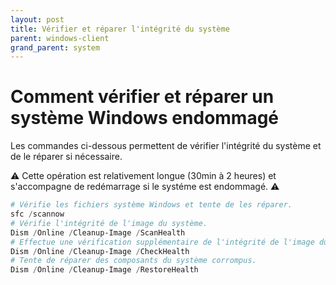 ```yaml
---
layout: post
title: Vérifier et réparer l'intégrité du système
parent: windows-client
grand_parent: system
---
```


# Comment vérifier et réparer un système Windows endommagé
Les commandes ci-dessous permettent de vérifier l'intégrité du système et de le réparer si nécessaire.

⚠️ Cette opération est relativement longue (30min à 2 heures) et s'accompagne de redémarrage si le systéme est endommagé. ⚠️

```powershell
# Vérifie les fichiers système Windows et tente de les réparer.
sfc /scannow
# Vérifie l'intégrité de l'image du système.
Dism /Online /Cleanup-Image /ScanHealth
# Effectue une vérification supplémentaire de l'intégrité de l'image du système.
Dism /Online /Cleanup-Image /CheckHealth
# Tente de réparer des composants du système corrompus.
Dism /Online /Cleanup-Image /RestoreHealth
```